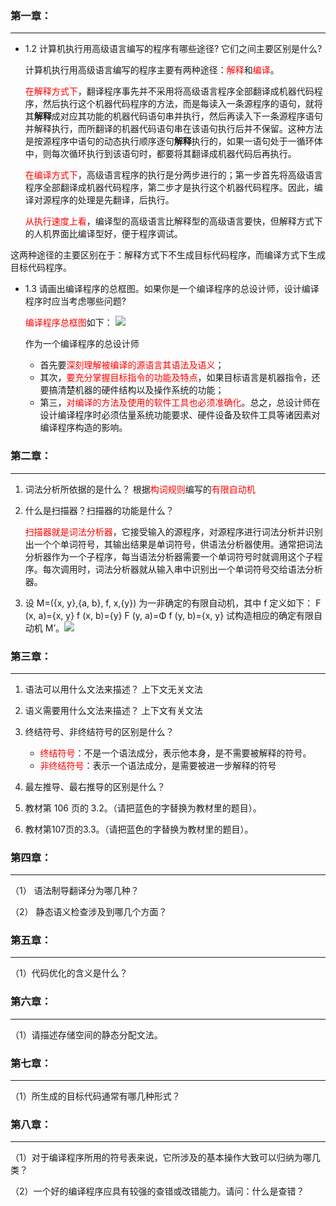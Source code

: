 ### 第一章：
----

- 1.2 计算机执行用高级语言编写的程序有哪些途径? 它们之间主要区别是什么?
  
  计算机执行用高级语言编写的程序主要有两种途径：<font color=" #ff0000 ">解释</font>和<font color=" #ff0000 ">编译</font>。
  
  <font color="#ff0000">在解释方式下</font>，翻译程序事先并不采用将高级语言程序全部翻译成机器代码程序，然后执行这个机器代码程序的方法，而是每读入一条源程序的语句，就将其**解释**成对应其功能的机器代码语句串并执行，然后再读入下一条源程序语句并解释执行，而所翻译的机器代码语句串在该语句执行后并不保留。这种方法是按源程序中语句的动态执行顺序逐句**解释**执行的，如果一语句处于一循环体中，则每次循环执行到该语句时，都要将其翻译成机器代码后再执行。
  
  <font color="#ff0000">在编译方式下</font>，高级语言程序的执行是分两步进行的；第一步首先将高级语言程序全部翻译成机器代码程序，第二步才是执行这个机器代码程序。因此，编译对源程序的处理是先翻译，后执行。
  
  <font color="#ff0000">从执行速度上看</font>，编译型的高级语言比解释型的高级语言要快，但解释方式下的人机界面比编译型好，便于程序调试。
  
 这两种途径的主要区别在于：解释方式下不生成目标代码程序，而编译方式下生成目标代码程序。
  
  
- 1.3 请画出编译程序的总框图。如果你是一个编译程序的总设计师，设计编译程序时应当考虑哪些问题?
  
  <font color="#ff0000">编译程序总框图</font>如下：
  ![](https://pan.lmio.xyz/mio/pic/3c01d15b4da3aecf8b2c257edb45a049.jpg)

  作为一个编译程序的总设计师
  
  - 首先要<font color="#ff0000">深刻理解被编译的源语言其语法及语义</font>；
  - 其次，<font color="#ff0000">要充分掌握目标指令的功能及特点</font>，如果目标语言是机器指令，还要搞清楚机器的硬件结构以及操作系统的功能；
  - 第三，<font color="#ff0000">对编译的方法及使用的软件工具也必须准确化</font>。总之，总设计师在设计编译程序时必须估量系统功能要求、硬件设备及软件工具等诸因素对编译程序构造的影响。
  

### 第二章：
----

1. 词法分析所依据的是什么？
   根据<font color=" #ff0000 ">构词规则</font>编写的<font color="#ff0000">有限自动机</font>
  
2. 什么是扫描器？扫描器的功能是什么？
   
   <font color="#ff0000">扫描器就是词法分析器</font>，它接受输入的源程序，对源程序进行词法分析并识别出一个个单词符号，其输出结果是单词符号，供语法分析器使用。通常把词法分析器作为一个子程序，每当语法分析器需要一个单词符号时就调用这个子程序。每次调用时，词法分析器就从输入串中识别出一个单词符号交给语法分析器。
   
3. 设 M=({x, y},{a, b}, f, x,{y}) 为一非确定的有限自动机，其中 f 定义如下：
   F (x, a)={x, y}     f (x, b)={y}
   F (y, a)=Φ       f (y, b)={x, y}
   试构造相应的确定有限自动机 M’。![](https://pan.lmio.xyz/mio/pic/3ba4bee73d0daf66c8538827035023aa.jpg)


### 第三章：
----

1. 语法可以用什么文法来描述？
   上下文无关文法
   
2. 语义需要用什么文法来描述？
   上下文有关文法
   
3. 终结符号、非终结符号的区别是什么？
   - <font color="#ff0000">终结符号</font>：不是一个语法成分，表示他本身，是不需要被解释的符号。 
   - <font color=" #ff0000 ">非终结符号</font>：表示一个语法成分，是需要被进一步解释的符号
     
4. 最左推导、最右推导的区别是什么？
   
5. 教材第 106 页的 3.2。（请把蓝色的字替换为教材里的题目）。
6. 教材第107页的3.3。（请把蓝色的字替换为教材里的题目）。

### 第四章：
----

（1） 语法制导翻译分为哪几种？

（2） 静态语义检查涉及到哪几个方面？

### 第五章：
----

（1）代码优化的含义是什么？

### 第六章：
----

（1）请描述存储空间的静态分配文法。

### 第七章：
----

（1）所生成的目标代码通常有哪几种形式？

### 第八章：
----

（1）对于编译程序所用的符号表来说，它所涉及的基本操作大致可以归纳为哪几类？

（2）一个好的编译程序应具有较强的查错或改错能力。请问：什么是查错？